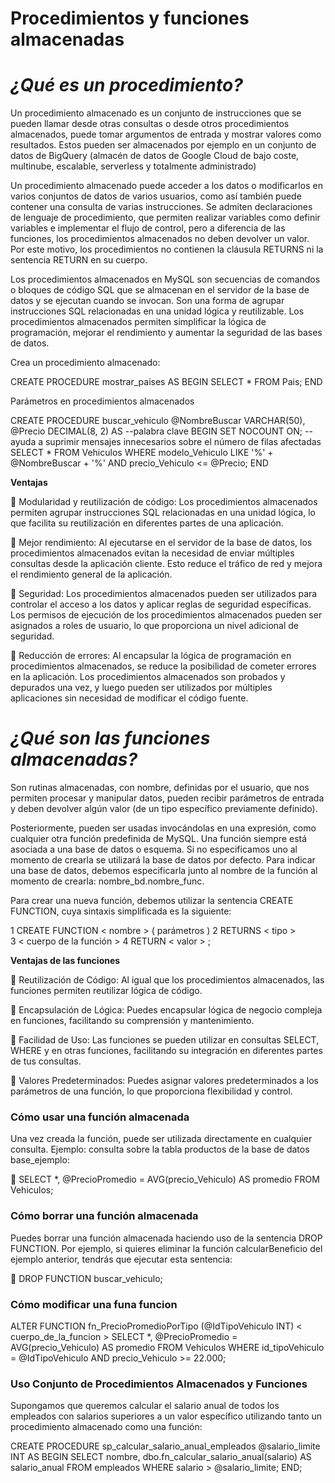 #   Procedimientos y funciones almacenadas

#   *¿Qué es un procedimiento?*


Un procedimiento almacenado es un conjunto de instrucciones que se pueden llamar desde otras consultas o desde otros procedimientos almacenados, puede tomar argumentos de entrada y mostrar valores como resultados. Estos pueden ser almacenados por ejemplo en un conjunto de datos de BigQuery (almacén de datos de Google Cloud de bajo coste, multinube, escalable, serverless y totalmente administrado) 

Un procedimiento almacenado puede acceder a los datos o modificarlos en varios conjuntos de datos de varios usuarios, como así también puede contener una consulta de varias instrucciones.
Se  admiten declaraciones de lenguaje de procedimiento, que permiten realizar variables como definir variables e implementar el flujo de control, pero a diferencia de las funciones, los procedimientos almacenados no deben devolver un valor. Por este motivo, los procedimientos no contienen la cláusula RETURNS ni la sentencia RETURN en su cuerpo. 

Los procedimientos almacenados en MySQL son secuencias de comandos o bloques de código SQL que se almacenan en el servidor de la base de datos y se ejecutan cuando se invocan. Son una forma de agrupar instrucciones SQL relacionadas en una unidad lógica y reutilizable. Los procedimientos almacenados permiten simplificar la lógica de programación, mejorar el rendimiento y aumentar la seguridad de las bases de datos.

Crea un procedimiento almacenado:

CREATE PROCEDURE mostrar_paises
AS 
BEGIN 
	SELECT * FROM Pais; 
END

Parámetros en procedimientos almacenados

CREATE PROCEDURE buscar_vehiculo
	@NombreBuscar VARCHAR(50),
        @Precio DECIMAL(8, 2)
AS --palabra clave 
BEGIN 
	   SET NOCOUNT ON;	--ayuda a suprimir mensajes innecesarios sobre el número de filas afectadas
		SELECT * FROM Vehiculos WHERE   modelo_Vehiculo LIKE '%' + @NombreBuscar + '%' AND precio_Vehiculo <= @Precio;
	END

**Ventajas**

 Modularidad y reutilización de código: Los procedimientos almacenados permiten agrupar instrucciones SQL relacionadas en una unidad lógica, lo que facilita su reutilización en diferentes partes de una aplicación.

 Mejor rendimiento: Al ejecutarse en el servidor de la base de datos, los procedimientos almacenados evitan la necesidad de enviar múltiples consultas desde la aplicación cliente. Esto reduce el tráfico de red y mejora el rendimiento general de la aplicación.

 Seguridad: Los procedimientos almacenados pueden ser utilizados para controlar el acceso a los datos y aplicar reglas de seguridad específicas. Los permisos de ejecución de los procedimientos almacenados pueden ser asignados a roles de usuario, lo que proporciona un nivel adicional de seguridad.

 Reducción de errores: Al encapsular la lógica de programación en procedimientos almacenados, se reduce la posibilidad de cometer errores en la aplicación. Los procedimientos almacenados son probados y depurados una vez, y luego pueden ser utilizados por múltiples aplicaciones sin necesidad de modificar el código fuente.


# *¿Qué son las funciones almacenadas?*

Son rutinas almacenadas, con nombre, definidas por el usuario, que nos permiten procesar y manipular datos, pueden recibir parámetros de entrada y deben devolver algún valor (de un tipo específico previamente definido). 

Posteriormente, pueden ser usadas invocándolas en una expresión, como cualquier otra función predefinida de MySQL. Una función siempre está asociada a una base de datos o esquema. Si no especificamos uno al momento de crearla se utilizará la base de datos por defecto. 
Para indicar una base de datos, debemos especificarla junto al nombre de la función al momento de crearla: nombre_bd.nombre_func. 

Para crear una nueva función, debemos utilizar la sentencia CREATE FUNCTION, cuya sintaxis simplificada es la siguiente: 

1 CREATE FUNCTION < nombre >  ( parámetros )
2 RETURNS < tipo >  
3  < cuerpo de la función >
4 RETURN  < valor > ; 

**Ventajas de las funciones**

 Reutilización de Código: Al igual que los procedimientos almacenados, las funciones permiten reutilizar lógica de código.

 Encapsulación de Lógica: Puedes encapsular lógica de negocio compleja en funciones, facilitando su comprensión y mantenimiento.

 Facilidad de Uso: Las funciones se pueden utilizar en consultas SELECT, WHERE y en otras funciones, facilitando su integración en diferentes partes de tus consultas.

 Valores Predeterminados: Puedes asignar valores predeterminados a los parámetros de una función, lo que proporciona flexibilidad y control.

### Cómo usar una función almacenada

 Una vez creada la función, puede ser utilizada directamente en cualquier consulta. Ejemplo: consulta sobre la tabla productos de la base de datos base_ejemplo: 
 
 SELECT *, @PrecioPromedio = AVG(precio_Vehiculo) AS promedio FROM Vehiculos;

### Cómo borrar una función almacenada 

Puedes borrar una función almacenada haciendo uso de la sentencia DROP FUNCTION. Por ejemplo, si quieres eliminar la función calcularBeneficio del ejemplo anterior, tendrás que ejecutar esta sentencia: 

 DROP FUNCTION buscar_vehiculo;

### Cómo modificar una funa funcion

ALTER FUNCTION fn_PrecioPromedioPorTipo
    (@IdTipoVehiculo INT)
< cuerpo_de_la_funcion >
SELECT *, @PrecioPromedio = AVG(precio_Vehiculo) AS promedio FROM Vehiculos
WHERE id_tipoVehiculo = @IdTipoVehiculo
      AND precio_Vehiculo >= 22.000;


### Uso Conjunto de Procedimientos Almacenados y Funciones 

Supongamos que queremos calcular el salario anual de todos los empleados con salarios superiores a un valor específico utilizando tanto un procedimiento almacenado como una función:

CREATE PROCEDURE sp_calcular_salario_anual_empleados @salario_limite INT AS 
BEGIN 
		SELECT nombre, dbo.fn_calcular_salario_anual(salario) AS salario_anual 		 FROM empleados 
		WHERE salario > @salario_limite; 
END;

